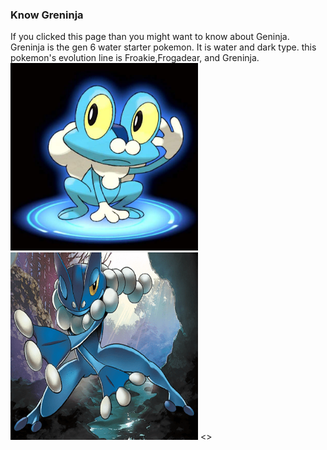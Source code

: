 ### Know Greninja 
If you clicked this page than you might want to know about Geninja. Greninja is the gen 6 water starter pokemon. It is water and dark type. this pokemon's evolution line is Froakie,Frogadear, and Greninja.
<img src="Frokie.jpg" height="300" width="300"/>
<img src="Frogadier.png" height="300" width="300"/>
<>



